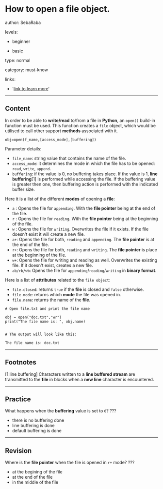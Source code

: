 # How to open a file object.
author: SebaRaba

levels:

  - beginner

  - basic

type: normal

category: must-know

links:

  - '[link to learn more](https://www.tutorialspoint.com/python3/python_files_io.htm)'

---
## Content

In order to be able to **write/read** to/from a file in **Python**, an `open()` build-in function must be used. This function creates a `file` object, which would be utilised to call other support **methods** associated with it.

```
obj=open(f_name,[access_mode],[buffering])
```
Parameter details:

- `file_name`: string value that contains the name of the file.
- `access_mode`: it determines the mode in which the file has to be opened: `read`, `write`, `append`.
- `buffering`: if the value is 0, no buffering takes place. If the value is 1, **line buffering**[1] is performed while accessing the file. If the buffering value is greater then one, then buffering action is performed with the indicated buffer size.

Here it is a list of the different **modes** of opening a **file**:

- `a` : Opens the file for `appending`. With the **file pointer** being at the end of the file.
- `r` : Opens the file for `reading`. With the **file pointer** being at the beginning of the file.
- `w` : Opens the file for `writing`. Overwrites the file if it exists. If the file doesn't exist it will create a new file.
- `a+`: Opens the file for both, `reading` and `appending`. The **file pointer** is at the end of the file.
- `r+`: Opens the file for both, `reading` and `writing`. The **file pointer** is place at the beginning of the file.
- `w+`: Opens the file for writing and reading as well. Overwrites the existing file. If it doesn't exist, creates a new file.
- `ab/rb/wb`: Opens the file for `appending`/`reading`/`writing` in **binary format**.

Here is a list of **attributes** related to the `file object`:
- `file.closed`: returns `true` if the **file** is closed and `false` otherwise.
- `file.mode`: returns which **mode** the file was opened in.
- `file.name`: returns the name of the **file**.

```
# Open file.txt and print the file name

obj = open("doc.txt","wr")
print("The file name is: ", obj.name)
```
```

# The output will look like this:

The file name is: doc.txt
```
---
## Footnotes

[1:line buffering]
Characters written to a **line buffered stream** are transmitted to the **file** in blocks when a **new line** character is encountered.

---
## Practice

What happens when the **buffering** value is set to `0`?
???

* there is no buffering done
* line buffering is done
* default buffering is done

---
## Revision

Where is the **file pointer** when the file is opened in `r+` mode?
???

* at the begining of the file
* at the end of the file
* in the middle of the file
